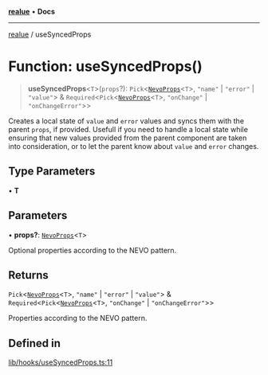 [**realue**](../README.md) • **Docs**

***

[realue](../README.md) / useSyncedProps

# Function: useSyncedProps()

> **useSyncedProps**\<`T`\>(`props`?): `Pick`\<[`NevoProps`](../type-aliases/NevoProps.md)\<`T`\>, `"name"` \| `"error"` \| `"value"`\> & `Required`\<`Pick`\<[`NevoProps`](../type-aliases/NevoProps.md)\<`T`\>, `"onChange"` \| `"onChangeError"`\>\>

Creates a local state of `value` and `error` values and syncs them with the parent `props`, if provided.
Usefull if you need to handle a local state while ensuring that new values provided from the parent component are taken into consideration, or to let the parent know about `value` and `error` changes.

## Type Parameters

• **T**

## Parameters

• **props?**: [`NevoProps`](../type-aliases/NevoProps.md)\<`T`\>

Optional properties according to the NEVO pattern.

## Returns

`Pick`\<[`NevoProps`](../type-aliases/NevoProps.md)\<`T`\>, `"name"` \| `"error"` \| `"value"`\> & `Required`\<`Pick`\<[`NevoProps`](../type-aliases/NevoProps.md)\<`T`\>, `"onChange"` \| `"onChangeError"`\>\>

Properties according to the NEVO pattern.

## Defined in

[lib/hooks/useSyncedProps.ts:11](https://github.com/nevoland/realue/blob/0e31f412c843509c611a819f4eb2d8d824b887cf/lib/hooks/useSyncedProps.ts#L11)
